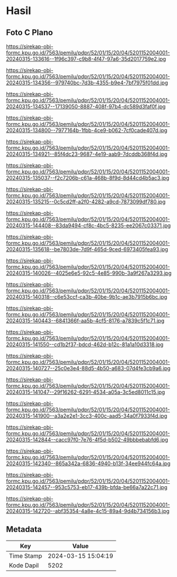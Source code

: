 # Hasil

## Foto C Plano

https://sirekap-obj-formc.kpu.go.id/7563/pemilu/pdpr/52/01/15/20/04/5201152004001-20240315-133616--1f96c397-c9b8-4f47-97a6-35d2017759e2.jpg

https://sirekap-obj-formc.kpu.go.id/7563/pemilu/pdpr/52/01/15/20/04/5201152004001-20240315-134356--979740bc-7d3b-4355-b9e4-7bf7975f01dd.jpg

https://sirekap-obj-formc.kpu.go.id/7563/pemilu/pdpr/52/01/15/20/04/5201152004001-20240315-134537--17139050-8887-408f-97b4-dc589d3faf0f.jpg

https://sirekap-obj-formc.kpu.go.id/7563/pemilu/pdpr/52/01/15/20/04/5201152004001-20240315-134800--7977164b-1fbb-4ce9-b062-7cf0cade407d.jpg

https://sirekap-obj-formc.kpu.go.id/7563/pemilu/pdpr/52/01/15/20/04/5201152004001-20240315-134921--85f4dc23-9687-4e19-aab9-7dcddb368f4d.jpg

https://sirekap-obj-formc.kpu.go.id/7563/pemilu/pdpr/52/01/15/20/04/5201152004001-20240315-135037--f2c7206b-c61a-468b-8f9d-8d44cd4b5ac3.jpg

https://sirekap-obj-formc.kpu.go.id/7563/pemilu/pdpr/52/01/15/20/04/5201152004001-20240315-135215--0c5cd2ff-a2f0-4282-a9cd-7873099df780.jpg

https://sirekap-obj-formc.kpu.go.id/7563/pemilu/pdpr/52/01/15/20/04/5201152004001-20240315-144408--83da9494-cf8c-4bc5-8235-ee2067c03371.jpg

https://sirekap-obj-formc.kpu.go.id/7563/pemilu/pdpr/52/01/15/20/04/5201152004001-20240315-135618--be7803de-7d9f-465d-9ced-6973405fea93.jpg

https://sirekap-obj-formc.kpu.go.id/7563/pemilu/pdpr/52/01/15/20/04/5201152004001-20240315-140026--4025e6e5-92c5-4e85-990b-3a9f267a3293.jpg

https://sirekap-obj-formc.kpu.go.id/7563/pemilu/pdpr/52/01/15/20/04/5201152004001-20240315-140318--c6e53ccf-ca3b-40be-9b1c-ae3b7915b6bc.jpg

https://sirekap-obj-formc.kpu.go.id/7563/pemilu/pdpr/52/01/15/20/04/5201152004001-20240315-140443--6841366f-aa5b-4cf5-8176-a7839c5f1c71.jpg

https://sirekap-obj-formc.kpu.go.id/7563/pemilu/pdpr/52/01/15/20/04/5201152004001-20240315-141550--cd1b2f37-bdcd-462d-b12c-81a1a10d3318.jpg

https://sirekap-obj-formc.kpu.go.id/7563/pemilu/pdpr/52/01/15/20/04/5201152004001-20240315-140727--25c0e3e4-88d5-4b50-a683-07d4fe3cb9a6.jpg

https://sirekap-obj-formc.kpu.go.id/7563/pemilu/pdpr/52/01/15/20/04/5201152004001-20240315-141047--29f16262-6291-4534-a05a-3c5ed8011c15.jpg

https://sirekap-obj-formc.kpu.go.id/7563/pemilu/pdpr/52/01/15/20/04/5201152004001-20240315-141900--a3a2e2e1-3cc3-400c-aad5-34a0f7933f4d.jpg

https://sirekap-obj-formc.kpu.go.id/7563/pemilu/pdpr/52/01/15/20/04/5201152004001-20240315-142844--cacc97f0-7e76-4f5d-b502-49bbbebabfd6.jpg

https://sirekap-obj-formc.kpu.go.id/7563/pemilu/pdpr/52/01/15/20/04/5201152004001-20240315-142340--865a342a-6836-4940-b13f-34ee944fc64a.jpg

https://sirekap-obj-formc.kpu.go.id/7563/pemilu/pdpr/52/01/15/20/04/5201152004001-20240315-142457--953c5753-eb17-439b-bfda-be66a7a22c71.jpg

https://sirekap-obj-formc.kpu.go.id/7563/pemilu/pdpr/52/01/15/20/04/5201152004001-20240315-142720--abf35354-4a8e-4c15-89a4-9d4b734156b3.jpg


## Metadata

| Key        | Value               |
| ---------- | ------------------- |
| Time Stamp | 2024-03-15 15:04:19 |
| Kode Dapil | 5202                |



